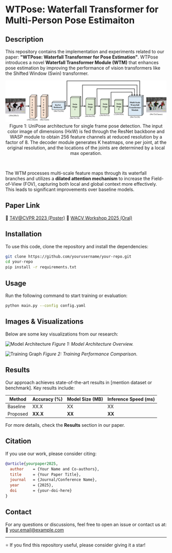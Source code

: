 # **WTPose: Waterfall Transformer for Multi-Person Pose Estimaiton**

## **Description**
This repository contains the implementation and experiments related to our paper: **"WTPose: Waterfall Transformer for Pose Estimation"**. WTPose introduces a novel **Waterfall Transformer Module (WTM)** that enhances pose estimation by improving the performance of vision transformers like the Shifted Window (Swin) transformer. 

<p align="center">
  <img src="https://github.com/navinranjan7/WTPose/blob/main/resources/WTPose.png" title="Waterfall Transformer Framework for Multi-persion Pose Estimation.">
  Figure 1: UniPose architecture for single frame pose detection. The input color image of dimensions (HxW) is fed through the ResNet backbone and WASP module to obtain 256 feature channels at reduced resolution by a factor of 8. The decoder module generates K heatmaps, one per joint, at the original resolution, and the locations of the joints are determined by a local max operation.
</p><br />

The WTM processes multi-scale feature maps through its waterfall branches and utilizes a **dilated attention mechanism** to increase the Field-of-View (FOV), capturing both local and global context more effectively. This leads to significant improvements over baseline models. 


## **Paper Link**
📄 [T4V@CVPR 2023 (Poster)](https://arxiv.org/abs/2411.18944)
📄 [WACV Workshop 2025 (Oral)](https://github.com/navinranjan7/WTPose/blob/main/WTPose%20Waterfall%20Transformer%20for%20Multi-Person%20Pose%20Estimation.pdf)

## **Installation**
To use this code, clone the repository and install the dependencies:
```bash
git clone https://github.com/yourusername/your-repo.git
cd your-repo
pip install -r requirements.txt
```

## **Usage**
Run the following command to start training or evaluation:
```bash
python main.py --config config.yaml
```

## **Images & Visualizations**
Below are some key visualizations from our research:

![Model Architecture](path/to/your-image.png)
*Figure 1: Model Architecture Overview.*

![Training Graph](path/to/another-image.png)
*Figure 2: Training Performance Comparison.*

## **Results**
Our approach achieves state-of-the-art results in [mention dataset or benchmark]. Key results include:

| Method | Accuracy (%) | Model Size (MB) | Inference Speed (ms) |
|--------|-------------|----------------|----------------------|
| Baseline | XX.X | XX | XX |
| Proposed | **XX.X** | **XX** | **XX** |

For more details, check the **Results** section in our paper.

## **Citation**
If you use our work, please consider citing:
```bibtex
@article{yourpaper2025,
  author    = {Your Name and Co-authors},
  title     = {Your Paper Title},
  journal   = {Journal/Conference Name},
  year      = {2025},
  doi       = {your-doi-here}
}
```

## **Contact**
For any questions or discussions, feel free to open an issue or contact us at:
📧 your.email@example.com

---
⭐ If you find this repository useful, please consider giving it a star!
